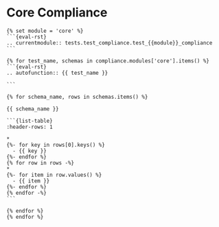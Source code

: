 # Core Compliance

````{jinja} compliance
{% set module = 'core' %}
```{eval-rst}
.. currentmodule:: tests.test_compliance.test_{{module}}_compliance
```

{% for test_name, schemas in compliance.modules['core'].items() %}
```{eval-rst}
.. autofunction:: {{ test_name }}

``` 

{% for schema_name, rows in schemas.items() %}

{{ schema_name }}

```{list-table}
:header-rows: 1

* 
{%- for key in rows[0].keys() %}
  - {{ key }} 
{%- endfor %}
{% for row in rows -%}
* 
{%- for item in row.values() %}
  - {{ item }}
{%- endfor %}
{% endfor -%}
```

{% endfor %}
{% endfor %}
````
